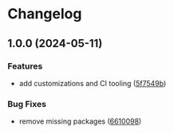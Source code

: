 # Changelog

## 1.0.0 (2024-05-11)

### Features

- add customizations and CI tooling
  ([5f7549b](https://github.com/tbjers/bluefin-cli/commit/5f7549bf7ae44fe4ce1c4e1cf804ea9a7d523975))

### Bug Fixes

- remove missing packages
  ([6610098](https://github.com/tbjers/bluefin-cli/commit/661009895baf346fd01bfba728a624704d17f07b))
